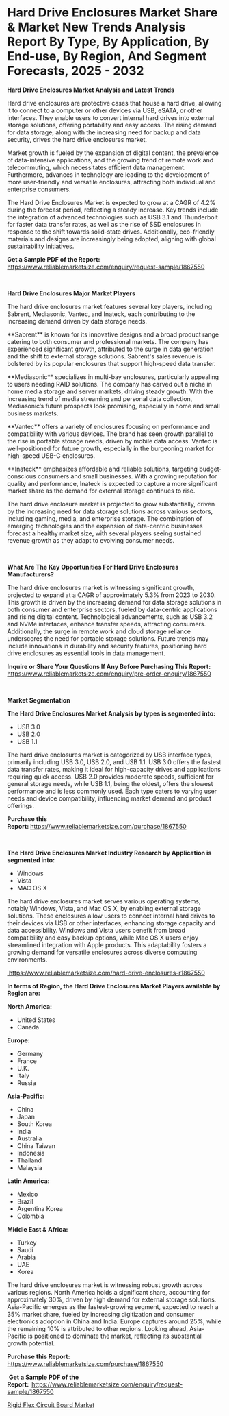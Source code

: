 <p><h1>Hard Drive Enclosures Market Share & Market New Trends Analysis Report By Type, By Application, By End-use, By Region, And Segment Forecasts, 2025 - 2032</h1></p><p><strong>Hard Drive Enclosures Market Analysis and Latest Trends</strong></p>
<p><p>Hard drive enclosures are protective cases that house a hard drive, allowing it to connect to a computer or other devices via USB, eSATA, or other interfaces. They enable users to convert internal hard drives into external storage solutions, offering portability and easy access. The rising demand for data storage, along with the increasing need for backup and data security, drives the hard drive enclosures market.</p><p>Market growth is fueled by the expansion of digital content, the prevalence of data-intensive applications, and the growing trend of remote work and telecommuting, which necessitates efficient data management. Furthermore, advances in technology are leading to the development of more user-friendly and versatile enclosures, attracting both individual and enterprise consumers.</p><p>The Hard Drive Enclosures Market is expected to grow at a CAGR of 4.2% during the forecast period, reflecting a steady increase. Key trends include the integration of advanced technologies such as USB 3.1 and Thunderbolt for faster data transfer rates, as well as the rise of SSD enclosures in response to the shift towards solid-state drives. Additionally, eco-friendly materials and designs are increasingly being adopted, aligning with global sustainability initiatives.</p></p>
<p><strong>Get a Sample PDF of the Report:&nbsp;</strong> <a href="https://www.reliablemarketsize.com/enquiry/request-sample/1867550?utm_campaign=3550&utm_medium=2&utm_source=Github&utm_content=ia&utm_term=01042025&utm_id=hard-drive-enclosures">https://www.reliablemarketsize.com/enquiry/request-sample/1867550</a></p>
<p>&nbsp;</p>
<p><strong>Hard Drive Enclosures Major Market Players</strong></p>
<p><p>The hard drive enclosures market features several key players, including Sabrent, Mediasonic, Vantec, and Inateck, each contributing to the increasing demand driven by data storage needs.</p><p>**Sabrent** is known for its innovative designs and a broad product range catering to both consumer and professional markets. The company has experienced significant growth, attributed to the surge in data generation and the shift to external storage solutions. Sabrent's sales revenue is bolstered by its popular enclosures that support high-speed data transfer.</p><p>**Mediasonic** specializes in multi-bay enclosures, particularly appealing to users needing RAID solutions. The company has carved out a niche in home media storage and server markets, driving steady growth. With the increasing trend of media streaming and personal data collection, Mediasonic’s future prospects look promising, especially in home and small business markets.</p><p>**Vantec** offers a variety of enclosures focusing on performance and compatibility with various devices. The brand has seen growth parallel to the rise in portable storage needs, driven by mobile data access. Vantec is well-positioned for future growth, especially in the burgeoning market for high-speed USB-C enclosures.</p><p>**Inateck** emphasizes affordable and reliable solutions, targeting budget-conscious consumers and small businesses. With a growing reputation for quality and performance, Inateck is expected to capture a more significant market share as the demand for external storage continues to rise.</p><p>The hard drive enclosure market is projected to grow substantially, driven by the increasing need for data storage solutions across various sectors, including gaming, media, and enterprise storage. The combination of emerging technologies and the expansion of data-centric businesses forecast a healthy market size, with several players seeing sustained revenue growth as they adapt to evolving consumer needs.</p></p>
<p>&nbsp;</p>
<p><strong>What Are The Key Opportunities For Hard Drive Enclosures Manufacturers?</strong></p>
<p><p>The hard drive enclosures market is witnessing significant growth, projected to expand at a CAGR of approximately 5.3% from 2023 to 2030. This growth is driven by the increasing demand for data storage solutions in both consumer and enterprise sectors, fueled by data-centric applications and rising digital content. Technological advancements, such as USB 3.2 and NVMe interfaces, enhance transfer speeds, attracting consumers. Additionally, the surge in remote work and cloud storage reliance underscores the need for portable storage solutions. Future trends may include innovations in durability and security features, positioning hard drive enclosures as essential tools in data management.</p></p>
<p><strong>Inquire or Share Your Questions If Any Before Purchasing This Report:</strong> <a href="https://www.reliablemarketsize.com/enquiry/pre-order-enquiry/1867550?utm_campaign=3550&utm_medium=2&utm_source=Github&utm_content=ia&utm_term=01042025&utm_id=hard-drive-enclosures">https://www.reliablemarketsize.com/enquiry/pre-order-enquiry/1867550</a></p>
<p>&nbsp;</p>
<p><strong>Market Segmentation</strong></p>
<p><strong>The Hard Drive Enclosures Market Analysis by types is segmented into:</strong></p>
<p><ul><li>USB 3.0</li><li>USB 2.0</li><li>USB 1.1</li></ul></p>
<p><p>The hard drive enclosures market is categorized by USB interface types, primarily including USB 3.0, USB 2.0, and USB 1.1. USB 3.0 offers the fastest data transfer rates, making it ideal for high-capacity drives and applications requiring quick access. USB 2.0 provides moderate speeds, sufficient for general storage needs, while USB 1.1, being the oldest, offers the slowest performance and is less commonly used. Each type caters to varying user needs and device compatibility, influencing market demand and product offerings.</p></p>
<p><strong>Purchase this Report:&nbsp;</strong><a href="https://www.reliablemarketsize.com/purchase/1867550?utm_campaign=3550&utm_medium=2&utm_source=Github&utm_content=ia&utm_term=01042025&utm_id=hard-drive-enclosures">https://www.reliablemarketsize.com/purchase/1867550</a></p>
<p>&nbsp;</p>
<p><strong>The Hard Drive Enclosures Market Industry Research by Application is segmented into:</strong></p>
<p><ul><li>Windows</li><li>Vista</li><li>MAC OS X</li></ul></p>
<p><p>The hard drive enclosures market serves various operating systems, notably Windows, Vista, and Mac OS X, by enabling external storage solutions. These enclosures allow users to connect internal hard drives to their devices via USB or other interfaces, enhancing storage capacity and data accessibility. Windows and Vista users benefit from broad compatibility and easy backup options, while Mac OS X users enjoy streamlined integration with Apple products. This adaptability fosters a growing demand for versatile enclosures across diverse computing environments.</p></p>
<p><a href="https://www.reliablemarketsize.com/hard-drive-enclosures-r1867550?utm_campaign=3550&utm_medium=2&utm_source=Github&utm_content=ia&utm_term=01042025&utm_id=hard-drive-enclosures">&nbsp;https://www.reliablemarketsize.com/hard-drive-enclosures-r1867550</a></p>
<p><strong>In terms of Region, the Hard Drive Enclosures Market Players available by Region are:</strong></p>
<p>
    <p> <strong> North America: </strong>
        <ul>
            <li>United States</li>
            <li>Canada</li>
        </ul>
        </p> 
    <p> <strong> Europe: </strong>
        <ul>
            <li>Germany</li>
            <li>France</li>
            <li>U.K.</li>
            <li>Italy</li>
            <li>Russia</li>
        </ul>
        </p> 
    <p> <strong> Asia-Pacific: </strong>
        <ul>
            <li>China</li>
            <li>Japan</li>
            <li>South Korea</li>
            <li>India</li>
            <li>Australia</li>
            <li>China Taiwan</li>
            <li>Indonesia</li>
            <li>Thailand</li>
            <li>Malaysia</li>
        </ul>
        </p> 
    <p> <strong> Latin America: </strong>
        <ul>
            <li>Mexico</li>
            <li>Brazil</li>
            <li>Argentina Korea</li>
            <li>Colombia</li>
        </ul>
        </p> 
    <p> <strong> Middle East & Africa: </strong>
        <ul>
            <li>Turkey</li>
            <li>Saudi</li>
            <li>Arabia</li>
            <li>UAE</li>
            <li>Korea</li>
        </ul>
    </p>
    </p>
<p><p>The hard drive enclosures market is witnessing robust growth across various regions. North America holds a significant share, accounting for approximately 30%, driven by high demand for external storage solutions. Asia-Pacific emerges as the fastest-growing segment, expected to reach a 35% market share, fueled by increasing digitization and consumer electronics adoption in China and India. Europe captures around 25%, while the remaining 10% is attributed to other regions. Looking ahead, Asia-Pacific is positioned to dominate the market, reflecting its substantial growth potential.</p></p>
<p><strong>Purchase this Report: </strong><a href="https://www.reliablemarketsize.com/purchase/1867550?utm_campaign=3550&utm_medium=2&utm_source=Github&utm_content=ia&utm_term=01042025&utm_id=hard-drive-enclosures">https://www.reliablemarketsize.com/purchase/1867550</a></p>
<p>&nbsp;<strong>Get a Sample PDF of the Report:&nbsp;&nbsp;</strong><a href="https://www.reliablemarketsize.com/enquiry/request-sample/1867550?utm_campaign=3550&utm_medium=2&utm_source=Github&utm_content=ia&utm_term=01042025&utm_id=hard-drive-enclosures">https://www.reliablemarketsize.com/enquiry/request-sample/1867550</a></p>
<p><strong></strong></p>
<p><p><a href="https://github.com/oeungcolesh0/Market-Research-Report-List-1/blob/main/rigid-flex-circuit-board-market.md?utm_campaign=3550&utm_medium=2&utm_source=Github&utm_content=ia&utm_term=01042025&utm_id=hard-drive-enclosures">Rigid Flex Circuit Board Market</a></p></p>